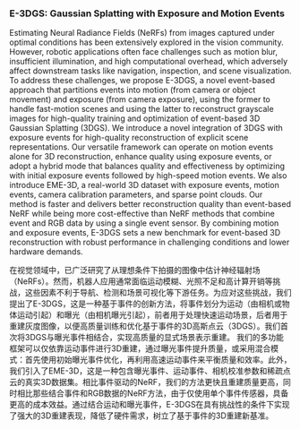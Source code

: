### E-3DGS: Gaussian Splatting with Exposure and Motion Events

Estimating Neural Radiance Fields (NeRFs) from images captured under optimal conditions has been extensively explored in the vision community. However, robotic applications often face challenges such as motion blur, insufficient illumination, and high computational overhead, which adversely affect downstream tasks like navigation, inspection, and scene visualization. To address these challenges, we propose E-3DGS, a novel event-based approach that partitions events into motion (from camera or object movement) and exposure (from camera exposure), using the former to handle fast-motion scenes and using the latter to reconstruct grayscale images for high-quality training and optimization of event-based 3D Gaussian Splatting (3DGS). We introduce a novel integration of 3DGS with exposure events for high-quality reconstruction of explicit scene representations. Our versatile framework can operate on motion events alone for 3D reconstruction, enhance quality using exposure events, or adopt a hybrid mode that balances quality and effectiveness by optimizing with initial exposure events followed by high-speed motion events. We also introduce EME-3D, a real-world 3D dataset with exposure events, motion events, camera calibration parameters, and sparse point clouds. Our method is faster and delivers better reconstruction quality than event-based NeRF while being more cost-effective than NeRF methods that combine event and RGB data by using a single event sensor. By combining motion and exposure events, E-3DGS sets a new benchmark for event-based 3D reconstruction with robust performance in challenging conditions and lower hardware demands.

在视觉领域中，已广泛研究了从理想条件下拍摄的图像中估计神经辐射场（NeRFs）。然而，机器人应用通常面临运动模糊、光照不足和高计算开销等挑战，这些因素不利于导航、检测和场景可视化等下游任务。为应对这些挑战，我们提出了E-3DGS，这是一种基于事件的创新方法，将事件划分为运动（由相机或物体运动引起）和曝光（由相机曝光引起），前者用于处理快速运动场景，后者用于重建灰度图像，以便高质量训练和优化基于事件的3D高斯点云（3DGS）。我们首次将3DGS与曝光事件相结合，实现高质量的显式场景表示重建。
我们的多功能框架可以仅依靠运动事件进行3D重建，通过曝光事件提升质量，或采用混合模式：首先使用初始曝光事件优化，再利用高速运动事件来平衡质量和效率。此外，我们引入了EME-3D，这是一种包含曝光事件、运动事件、相机校准参数和稀疏点云的真实3D数据集。相比事件驱动的NeRF，我们的方法更快且重建质量更高，同时相比那些结合事件和RGB数据的NeRF方法，由于仅使用单个事件传感器，具备更高的成本效益。通过结合运动和曝光事件，E-3DGS在具有挑战性的条件下实现了强大的3D重建表现，降低了硬件需求，树立了基于事件的3D重建新基准。

